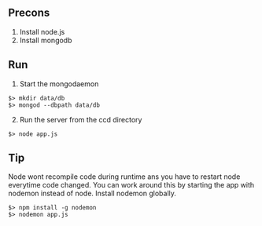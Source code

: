 Precons
-------

1. Install node.js
2. Install mongodb

Run
---
1. Start the mongodaemon

~~~
$> mkdir data/db
$> mongod --dbpath data/db
~~~

2. Run the server from the ccd directory

~~~
$> node app.js
~~~

Tip
---
Node wont recompile code during runtime ans you have to restart node everytime code changed.
You can work around this by starting the app with nodemon instead of node.
Install nodemon globally.

~~~
$> npm install -g nodemon
$> nodemon app.js
~~~